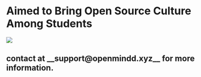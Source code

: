 <h1>Aimed to Bring Open Source Culture Among Students</h1>

<img src="https://raw.githubusercontent.com/open-mindd/open-mindd.github.io//master/src/cover.png?sanitize=true&raw=true" /><br />

<h2>
  contact at __support@openmindd.xyz__ for more information.
</h2>


